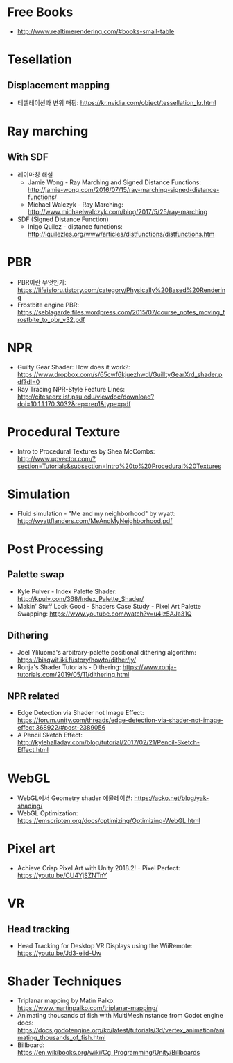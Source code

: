 # Free Books
- http://www.realtimerendering.com/#books-small-table

# Tesellation
## Displacement mapping
- 테셀레이션과 변위 매핑: https://kr.nvidia.com/object/tessellation_kr.html

# Ray marching
## With SDF
- 레이마칭 해설
  - Jamie Wong - Ray Marching and Signed Distance Functions: http://jamie-wong.com/2016/07/15/ray-marching-signed-distance-functions/
  - Michael Walczyk - Ray Marching: http://www.michaelwalczyk.com/blog/2017/5/25/ray-marching
- SDF (Signed Distance Function)
  - Inigo Quilez - distance functions: http://iquilezles.org/www/articles/distfunctions/distfunctions.htm

# PBR
- PBR이란 무엇인가: https://lifeisforu.tistory.com/category/Physically%20Based%20Rendering
- Frostbite engine PBR: https://seblagarde.files.wordpress.com/2015/07/course_notes_moving_frostbite_to_pbr_v32.pdf

# NPR
- Guilty Gear Shader: How does it work?: https://www.dropbox.com/s/65cwf6kjuezhwdl/GuilltyGearXrd_shader.pdf?dl=0
- Ray Tracing NPR-Style Feature Lines: http://citeseerx.ist.psu.edu/viewdoc/download?doi=10.1.1.170.3032&rep=rep1&type=pdf

# Procedural Texture
- Intro to Procedural Textures by Shea McCombs: http://www.upvector.com/?section=Tutorials&subsection=Intro%20to%20Procedural%20Textures

# Simulation
- Fluid simulation - "Me and my neighborhood" by wyatt: http://wyattflanders.com/MeAndMyNeighborhood.pdf

# Post Processing
## Palette swap
- Kyle Pulver - Index Palette Shader: http://kpulv.com/368/Index_Palette_Shader/
- Makin' Stuff Look Good - Shaders Case Study - Pixel Art Palette Swapping: https://www.youtube.com/watch?v=u4Iz5AJa31Q

## Dithering
- Joel Yliluoma's arbitrary-palette positional dithering algorithm: https://bisqwit.iki.fi/story/howto/dither/jy/
- Ronja's Shader Tutorials - Dithering: https://www.ronja-tutorials.com/2019/05/11/dithering.html

## NPR related
- Edge Detection via Shader not Image Effect: https://forum.unity.com/threads/edge-detection-via-shader-not-image-effect.368922/#post-2389056
- A Pencil Sketch Effect: http://kylehalladay.com/blog/tutorial/2017/02/21/Pencil-Sketch-Effect.html

# WebGL
- WebGL에서 Geometry shader 에뮬레이션: https://acko.net/blog/yak-shading/
- WebGL Optimization: https://emscripten.org/docs/optimizing/Optimizing-WebGL.html

# Pixel art
- Achieve Crisp Pixel Art with Unity 2018.2! - Pixel Perfect: https://youtu.be/CU4YjSZNTnY

# VR
## Head tracking
- Head Tracking for Desktop VR Displays using the WiiRemote: https://youtu.be/Jd3-eiid-Uw

# Shader Techniques
- Triplanar mapping by Matin Palko: https://www.martinpalko.com/triplanar-mapping/
- Animating thousands of fish with MultiMeshInstance from Godot engine docs: https://docs.godotengine.org/ko/latest/tutorials/3d/vertex_animation/animating_thousands_of_fish.html
- Billboard: https://en.wikibooks.org/wiki/Cg_Programming/Unity/Billboards
